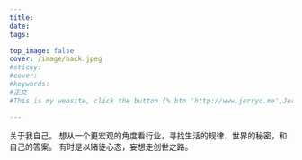 ```yaml
---
title: 
date: 
tags: 

top_image: false
cover: /image/back.jpeg
#sticky: 
#cover: 
#keywords: 
#正文
#This is my website, click the button {% btn 'http://www.jerryc.me',JerryC,far fa-hand-point-right,larger %}

---
```

关于我自己。
想从一个更宏观的角度看行业，寻找生活的规律，世界的秘密，和自己的答案。
有时是以赌徒心态，妄想走创世之路。
